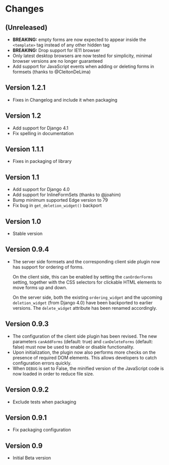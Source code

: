 # Changes

## (Unreleased)
- **BREAKING:** empty forms are now expected to appear inside the `<template>`
  tag instead of any other hidden tag
- **BREAKING:** Drop support for IE11 browser
- Only latest desktop browsers are now tested for simplicity, minimal browser
  versions are no longer guaranteed
- Add support for JavaScript events when adding or deleting forms in formsets
  (thanks to @CleitonDeLima)

## Version 1.2.1
- Fixes in Changelog and include it when packaging

## Version 1.2
- Add support for Django 4.1
- Fix spelling in documentation

## Version 1.1.1
- Fixes in packaging of library

## Version 1.1
- Add support for Django 4.0
- Add support for InlineFormSets (thanks to @joahim)
- Bump minimum supported Edge version to 79
- Fix bug in `get_deletion_widget()` backport

## Version 1.0
- Stable version

## Version 0.9.4
- The server side formsets and the corresponding client side plugin now
  has support for ordering of forms.

  On the client side, this can be enabled by setting the `canOrderForms`
  setting, together with the CSS selectors for clickable HTML elements to
  move forms up and down.

  On the server side, both the existing `ordering_widget` and the upcoming
  `deletion_widget` (from Django 4.0) have been backported to earlier
  versions. The `delete_widget` attribute has been renamed accordingly.

## Version 0.9.3
- The configuration of the client side plugin has been revised. The new
  parameters `canAddForms` (default: true) and `canDeleteForms` (default:
  false) must now be used to enable or disable functionality.
- Upon initialization, the plugin now also performs more checks on the
  presence of required DOM elements. This allows developers to catch
  configuration errors quickly.
- When `DEBUG` is set to False, the minified version of the JavaScript
  code is now loaded in order to reduce file size.

## Version 0.9.2
- Exclude tests when packaging

## Version 0.9.1
- Fix packaging configuration

## Version 0.9
- Initial Beta version
